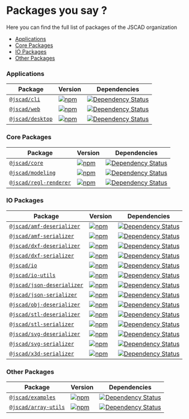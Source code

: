 # Packages you say ?

Here you can find the full list of packages of the JSCAD organization

- [Applications](#ui-packages)
- [Core Packages](#core-packages)
- [IO Packages](#io-packages)
- [Other Packages](#other-packages)

### Applications

| Package | Version | Dependencies |
|--------|-------|------------|
| [`@jscad/cli`](/packages/cli) | [![npm](https://img.shields.io/npm/v/@jscad/cli.svg)](https://www.npmjs.com/package/@jscad/cli) | [![Dependency Status](https://david-dm.org/jscad/OpenJSCAD.org.svg?path=packages/cli)](https://david-dm.org/jscad/OpenJSCAD.org?path=packages/cli) |
| [`@jscad/web`](/packages/web) | [![npm](https://img.shields.io/npm/v/@jscad/web.svg)](https://www.npmjs.com/package/@jscad/web) | [![Dependency Status](https://david-dm.org/jscad/OpenJSCAD.org.svg?path=packages/web)](https://david-dm.org/jscad/OpenJSCAD.org?path=packages/web) |
| [`@jscad/desktop`](/packages/desktop) | [![npm](https://img.shields.io/npm/v/@jscad/desktop.svg)](https://www.npmjs.com/package/@jscad/desktop) | [![Dependency Status](https://david-dm.org/jscad/OpenJSCAD.org.svg?path=packages/desktop)](https://david-dm.org/jscad/OpenJSCAD.org?path=packages/desktop) |

### Core Packages

| Package | Version | Dependencies |
|--------|-------|------------|
| [`@jscad/core`](/packages/core) | [![npm](https://img.shields.io/npm/v/@jscad/core.svg)](https://www.npmjs.com/package/@jscad/core) | [![Dependency Status](https://david-dm.org/jscad/OpenJSCAD.org.svg?path=packages/core)](https://david-dm.org/jscad/OpenJSCAD.org?path=packages/core) |
| [`@jscad/modeling`](/pacakges/modeling) | [![npm](https://img.shields.io/npm/v/@jscad/modeling.svg)](https://www.npmjs.com/package/@jscad/modeling) | [![Dependency Status](https://david-dm.org/jscad/OpenJSCAD.org.svg?path=packages/modeling)](https://david-dm.org/jscad/OpenJSCAD.org?path=packages/modeling) |
| [`@jscad/regl-renderer`](/pacakges/utils/regl-renderer) | [![npm](https://img.shields.io/npm/v/@jscad/regl-renderer.svg)](https://www.npmjs.com/package/@jscad/regl-renderer) | [![Dependency Status](https://david-dm.org/jscad/OpenJSCAD.org.svg?path=packages/utils/regl-renderer)](https://david-dm.org/jscad/OpenJSCAD.org?path=packages/utils/regl-renderer) |

### IO Packages

| Package | Version | Dependencies |
|--------|-------|------------|
| [`@jscad/amf-deserializer`](/packages/io/amf-deserializer) | [![npm](https://img.shields.io/npm/v/@jscad/amf-deserializer.svg)](https://www.npmjs.com/package/@jscad/amf-deserializer) | [![Dependency Status](https://david-dm.org/jscad/OpenJSCAD.org.svg?path=packages/io/amf-deserializer)](https://david-dm.org/jscad/OpenJSCAD.org?path=packages/io/amf-deserializer) |
| [`@jscad/amf-serializer`](/packages/io/amf-serializer) | [![npm](https://img.shields.io/npm/v/@jscad/amf-serializer.svg)](https://www.npmjs.com/package/@jscad/amf-serializer) | [![Dependency Status](https://david-dm.org/jscad/OpenJSCAD.org.svg?path=packages/io/amf-serializer)](https://david-dm.org/jscad/OpenJSCAD.org?path=packages/io/amf-serializer) |
| [`@jscad/dxf-deserializer`](/packages/io/dxf-deserializer) | [![npm](https://img.shields.io/npm/v/@jscad/dxf-deserializer.svg)](https://www.npmjs.com/package/@jscad/dxf-deserializer) | [![Dependency Status](https://david-dm.org/jscad/OpenJSCAD.org.svg?path=packages/io/dxf-deserializer)](https://david-dm.org/jscad/OpenJSCAD.org?path=packages/io/dxf-deserializer) |
| [`@jscad/dxf-serializer`](/packages/io/dxf-serializer) | [![npm](https://img.shields.io/npm/v/@jscad/dxf-serializer.svg)](https://www.npmjs.com/package/@jscad/dxf-serializer) | [![Dependency Status](https://david-dm.org/jscad/OpenJSCAD.org.svg?path=packages/io/dxf-serializer)](https://david-dm.org/jscad/OpenJSCAD.org?path=packages/io/dxf-serializer) |
| [`@jscad/io`](/packages/io/io) | [![npm](https://img.shields.io/npm/v/@jscad/io.svg)](https://www.npmjs.com/package/@jscad/io) | [![Dependency Status](https://david-dm.org/jscad/OpenJSCAD.org.svg?path=packages/io/io)](https://david-dm.org/jscad/OpenJSCAD.org?path=packages/io/io) |
| [`@jscad/io-utils`](/packages/io/io-utils) | [![npm](https://img.shields.io/npm/v/@jscad/io-utils.svg)](https://www.npmjs.com/package/@jscad/io-utils) | [![Dependency Status](https://david-dm.org/jscad/OpenJSCAD.org.svg?path=packages/io/io-utils)](https://david-dm.org/jscad/OpenJSCAD.org?path=packages/io/io-utils) |
| [`@jscad/json-deserializer`](/packages/io/json-deserializer) | [![npm](https://img.shields.io/npm/v/@jscad/json-deserializer.svg)](https://www.npmjs.com/package/@jscad/json-deserializer) | [![Dependency Status](https://david-dm.org/jscad/OpenJSCAD.org.svg?path=packages/io/json-deserializer)](https://david-dm.org/jscad/OpenJSCAD.org?path=packages/io/json-deserializer) |
| [`@jscad/json-serializer`](/packages/io/json-serializer) | [![npm](https://img.shields.io/npm/v/@jscad/json-serializer.svg)](https://www.npmjs.com/package/@jscad/json-serializer) | [![Dependency Status](https://david-dm.org/jscad/OpenJSCAD.org.svg?path=packages/io/json-serializer)](https://david-dm.org/jscad/OpenJSCAD.org?path=packages/io/json-serializer) |
| [`@jscad/obj-deserializer`](/packages/io/obj-deserializer) | [![npm](https://img.shields.io/npm/v/@jscad/obj-deserializer.svg)](https://www.npmjs.com/package/@jscad/obj-deserializer) | [![Dependency Status](https://david-dm.org/jscad/OpenJSCAD.org.svg?path=packages/io/obj-deserializer)](https://david-dm.org/jscad/OpenJSCAD.org?path=packages/io/obj-deserializer) |
| [`@jscad/stl-deserializer`](/packages/io/stl-deserializer) | [![npm](https://img.shields.io/npm/v/@jscad/stl-deserializer.svg)](https://www.npmjs.com/package/@jscad/stl-deserializer) | [![Dependency Status](https://david-dm.org/jscad/OpenJSCAD.org.svg?path=packages/io/stl-deserializer)](https://david-dm.org/jscad/OpenJSCAD.org?path=packages/io/stl-deserializer) |
| [`@jscad/stl-serializer`](/packages/io/stl-serializer) | [![npm](https://img.shields.io/npm/v/@jscad/stl-serializer.svg)](https://www.npmjs.com/package/@jscad/stl-serializer) | [![Dependency Status](https://david-dm.org/jscad/OpenJSCAD.org.svg?path=packages/io/stl-serializer)](https://david-dm.org/jscad/OpenJSCAD.org?path=packages/io/stl-serializer) |
| [`@jscad/svg-deserializer`](/packages/io/svg-deserializer) | [![npm](https://img.shields.io/npm/v/@jscad/svg-deserializer.svg)](https://www.npmjs.com/package/@jscad/svg-deserializer) | [![Dependency Status](https://david-dm.org/jscad/OpenJSCAD.org.svg?path=packages/io/svg-deserializer)](https://david-dm.org/jscad/OpenJSCAD.org?path=packages/io/svg-deserializer) |
| [`@jscad/svg-serializer`](/packages/io/svg-serializer) | [![npm](https://img.shields.io/npm/v/@jscad/svg-serializer.svg)](https://www.npmjs.com/package/@jscad/svg-serializer) | [![Dependency Status](https://david-dm.org/jscad/OpenJSCAD.org.svg?path=packages/io/svg-serializer)](https://david-dm.org/jscad/OpenJSCAD.org?path=packages/io/svg-serializer) |
| [`@jscad/x3d-serializer`](/packages/io/x3d-serializer) | [![npm](https://img.shields.io/npm/v/@jscad/x3d-serializer.svg)](https://www.npmjs.com/package/@jscad/x3d-serializer) | [![Dependency Status](https://david-dm.org/jscad/OpenJSCAD.org.svg?path=packages/io/x3d-serializer)](https://david-dm.org/jscad/OpenJSCAD.org?path=packages/io/x3d-serializer) |

### Other Packages

| Package | Version | Dependencies |
|--------|-------|------------|
| [`@jscad/examples`](/packages/examples) | [![npm](https://img.shields.io/npm/v/@jscad/examples.svg)](https://www.npmjs.com/package/@jscad/examples) | [![Dependency Status](https://david-dm.org/jscad/OpenJSCAD.org.svg?path=packages/examples)](https://david-dm.org/jscad/OpenJSCAD.org?path=packages/examples) |
| [`@jscad/array-utils`](/packages/utils/array-utils) | [![npm](https://img.shields.io/npm/v/@jscad/array-utils.svg)](https://www.npmjs.com/package/@jscad/array-utils) | [![Dependency Status](https://david-dm.org/jscad/OpenJSCAD.org.svg?path=packages/utils/array-utils)](https://david-dm.org/jscad/OpenJSCAD.org?path=packages/utils/array-utils) |

